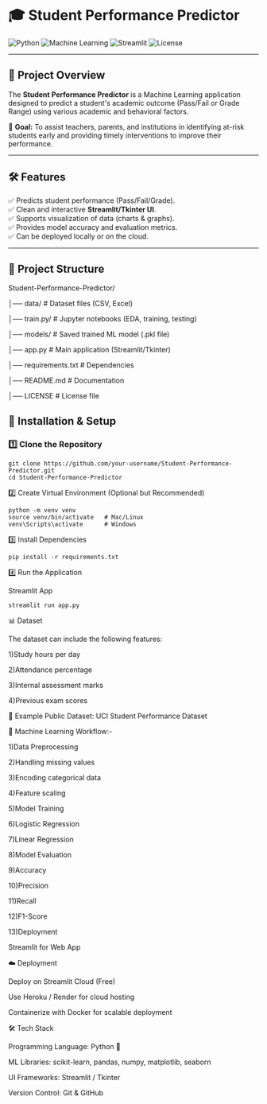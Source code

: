 # 🎓 Student Performance Predictor

![Python](https://img.shields.io/badge/Python-3.9%2B-blue)
![Machine Learning](https://img.shields.io/badge/Machine%20Learning-Scikit%20Learn-orange)
![Streamlit](https://img.shields.io/badge/Streamlit-App-red)
![License](https://img.shields.io/badge/License-MIT-green)

---

## 📌 Project Overview
The **Student Performance Predictor** is a Machine Learning application designed to predict a student's academic outcome (Pass/Fail or Grade Range) using various academic and behavioral factors.  

🎯 **Goal:** To assist teachers, parents, and institutions in identifying at-risk students early and providing timely interventions to improve their performance.  

---

## 🛠 Features
✅ Predicts student performance (Pass/Fail/Grade).  
✅ Clean and interactive **Streamlit/Tkinter UI**.  
✅ Supports visualization of data (charts & graphs).  
✅ Provides model accuracy and evaluation metrics.  
✅ Can be deployed locally or on the cloud.  

---

## 📂 Project Structure
Student-Performance-Predictor/

│── data/ # Dataset files (CSV, Excel)

│── train.py/ # Jupyter notebooks (EDA, training, testing)

│── models/ # Saved trained ML model (.pkl file)

│── app.py # Main application (Streamlit/Tkinter)

│── requirements.txt # Dependencies

│── README.md # Documentation

│── LICENSE # License file

## 🚀 Installation & Setup

### 1️⃣ Clone the Repository
```
git clone https://github.com/your-username/Student-Performance-Predictor.git
cd Student-Performance-Predictor
```

2️⃣ Create Virtual Environment (Optional but Recommended)
```
python -m venv venv
source venv/bin/activate   # Mac/Linux
venv\Scripts\activate      # Windows
```

3️⃣ Install Dependencies
```
pip install -r requirements.txt
```

4️⃣ Run the Application

Streamlit App

```
streamlit run app.py
```

📊 Dataset

The dataset can include the following features:

1)Study hours per day

2)Attendance percentage

3)Internal assessment marks

4)Previous exam scores


📌 Example Public Dataset: UCI Student Performance Dataset

🤖 Machine Learning Workflow:-

1)Data Preprocessing

2)Handling missing values

3)Encoding categorical data

4)Feature scaling

5)Model Training

6)Logistic Regression

7)Linear Regression 

8)Model Evaluation

9)Accuracy

10)Precision

11)Recall

12)F1-Score

13)Deployment

Streamlit for Web App

☁️ Deployment

Deploy on Streamlit Cloud (Free)

Use Heroku / Render for cloud hosting

Containerize with Docker for scalable deployment

🛠 Tech Stack

Programming Language: Python 🐍

ML Libraries: scikit-learn, pandas, numpy, matplotlib, seaborn

UI Frameworks: Streamlit / Tkinter

Version Control: Git & GitHub

